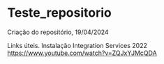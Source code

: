 # Teste_repositorio
Criação do repositório, 19/04/2024

Links úteis.
Instalação Integration Services 2022 
https://www.youtube.com/watch?v=ZQJxYJMcQDA
  
